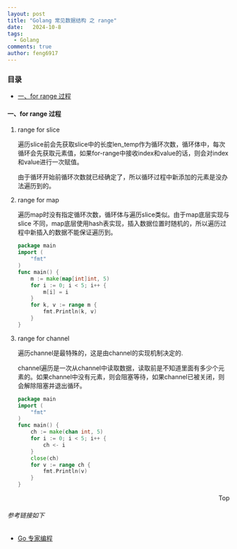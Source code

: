 ```yaml
---
layout: post
title: "Golang 常见数据结构 之 range"
date:   2024-10-8
tags: 
  - Golang
comments: true
author: feng6917
---
```


<!-- more -->

### 目录

- [一、for range 过程](#一for-range-过程)

#### 一、for range 过程

1. range for slice

    遍历slice前会先获取slice中的长度len_temp作为循环次数，循环体中，每次循环会先获取元素值，如果for-range中接收index和value的话，则会对index和value进行一次赋值。

    由于循环开始前循环次数就已经确定了，所以循环过程中新添加的元素是没办法遍历到的。

2. range for map

    遍历map时没有指定循环次数，循环体与遍历slice类似。由于map底层实现与slice 不同，map底层使用hash表实现，插入数据位置时随机的，所以遍历过程中新插入的数据不能保证遍历到。

    ```go
    package main
    import (
        "fmt"
    )
    func main() {
        m := make(map[int]int, 5)
        for i := 0; i < 5; i++ {
            m[i] = i
        }
        for k, v := range m {
            fmt.Println(k, v)
        }
    }
    ```

3. range for channel

    遍历channel是最特殊的，这是由channel的实现机制决定的.

    channel遍历是一次从channel中读取数据，读取前是不知道里面有多少个元素的。如果channel中没有元素，则会阻塞等待，如果channel已被关闭，则会解除阻塞并退出循环。

    ```go
    package main
    import (
        "fmt"
    )
    func main() {
        ch := make(chan int, 5)
        for i := 0; i < 5; i++ {
            ch <- i
        }
        close(ch)
        for v := range ch {
            fmt.Println(v)
        }
    }
    ```

<div style="text-align: right;">
    <a href="#目录" style="text-decoration: none;">Top</a>
</div>

###### 参考链接如下

- [Go 专家编程](https://www.topgoer.cn/docs/gozhuanjia/gochan4)
